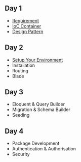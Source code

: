## Day 1

* [Requirement](requirement.md)
* [IoC Container](ioc.md)
* [Design Pattern](design-pattern.md)

## Day 2

* [Setup Your Environment](setup.md)
* Installation
* Routing
* Blade
 
## Day 3

* Eloquent & Query Builder
* Migration & Schema Builder
* Seeding
 
## Day 4

* Package Development
* Authentication & Authorisation
* Security

